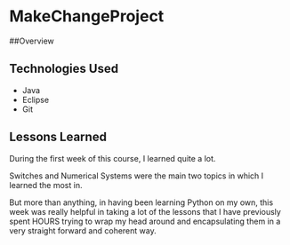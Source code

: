 # MakeChangeProject

##Overview


## Technologies Used
- Java
- Eclipse
- Git

## Lessons Learned
During the first week of this course, I learned quite a lot.

Switches and Numerical Systems were the main two topics in which I learned the most in.

But more than anything, in having been learning Python on my own, this week was really helpful in taking a lot of the
lessons that I have previously spent HOURS trying to wrap my head around and encapsulating them in a very straight forward and coherent
way.

 

